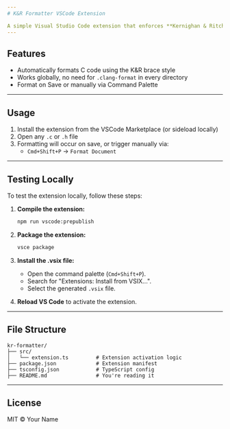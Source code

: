 ```yaml
---
# K&R Formatter VSCode Extension

A simple Visual Studio Code extension that enforces **Kernighan & Ritchie (K&R)** C style formatting globally, without requiring per-project configuration.
---
```


## Features

- Automatically formats C code using the K&R brace style
- Works globally, no need for `.clang-format` in every directory
- Format on Save or manually via Command Palette

---

## Usage

1. Install the extension from the VSCode Marketplace (or sideload locally)
2. Open any `.c` or `.h` file
3. Formatting will occur on save, or trigger manually via:
   - `Cmd+Shift+P` → `Format Document`

---

## Testing Locally

To test the extension locally, follow these steps:

1. **Compile the extension:**
   ```bash
   npm run vscode:prepublish
   ```

2. **Package the extension:**
   ```bash
   vsce package
   ```

3. **Install the .vsix file:**
   - Open the command palette (`Cmd+Shift+P`).
   - Search for "Extensions: Install from VSIX...".
   - Select the generated `.vsix` file.

4. **Reload VS Code** to activate the extension.

---


## File Structure

```
kr-formatter/
├── src/
│   └── extension.ts         # Extension activation logic
├── package.json             # Extension manifest
├── tsconfig.json            # TypeScript config
├── README.md                # You're reading it
```

---

## License

MIT © Your Name
